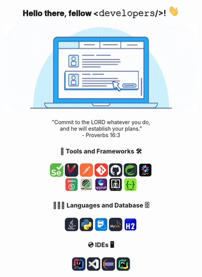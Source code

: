 <div>
<h2 align="center"> 𝐇𝐞𝐥𝐥𝐨 𝐭𝐡𝐞𝐫𝐞, 𝐟𝐞𝐥𝐥𝐨𝐰 <𝚍𝚎𝚟𝚎𝚕𝚘𝚙𝚎𝚛𝚜/>! <img src="https://github.com/ABSphreak/ABSphreak/blob/master/gifs/Hi.gif?raw=true" width="30px"></h2>
</div>

<p align="center">
  <img height="230px" src="https://github.com/edilson-santiago-da-silva/edilson-santiago-da-silva/blob/main/Perfil/Perfil/low.gif" />
<p align="center">"Commit to the LORD whatever you do, <br>
  and he will establish your plans." <br>
  - Proverbs 16:3</p>
<h3 align="center"> 🧰 Tools and Frameworks 🛠</h3>
</p>

<p align="center">
  <img height="35px" src="https://github.com/tandpfun/skill-icons/blob/main/icons/Selenium.svg">
  <img height="35px" src="https://github.com/tandpfun/skill-icons/blob/main/icons/Maven-Dark.svg">
  <img height="35px" src="https://github.com/tandpfun/skill-icons/blob/main/icons/Postman.svg">
  <img height="35px" src="https://github.com/tandpfun/skill-icons/blob/main/icons/Git.svg">
  <img height="35px" src="https://github.com/tandpfun/skill-icons/blob/main/icons/Github-Dark.svg">
  <img height="35px" src="https://github.com/tandpfun/skill-icons/blob/main/icons/Spring-Dark.svg">
  <img height="35px" src="https://github.com/edilson-santiago-da-silva/edilson-santiago-da-silva/blob/main/Perfil/logo-ferramentas/jwt..png"> <br>
  <img height="35px" src="https://github.com/edilson-santiago-da-silva/edilson-santiago-da-silva/blob/main/Perfil/logo-ferramentas/junit..png">
  <img height="35px" src="https://github.com/edilson-santiago-da-silva/edilson-santiago-da-silva/blob/main/Perfil/logo-ferramentas/restassured..png">
  <img height="35px" src="https://github.com/edilson-santiago-da-silva/edilson-santiago-da-silva/blob/main/Perfil/logo-ferramentas/appium..png">
  <img height="35px" src="https://github.com/edilson-santiago-da-silva/edilson-santiago-da-silva/blob/main/Perfil/logo-ferramentas/robot..png">
  <img height="35px" src="https://github.com/edilson-santiago-da-silva/edilson-santiago-da-silva/blob/main/Perfil/logo-ferramentas/swagger..png">
 </p>
<div>
<h3 align="center">👩🏽‍💻 Languages ​​and Database 🗄</h3>
</div>
<p align="center">
  <img height="35px" src="https://github.com/tandpfun/skill-icons/blob/main/icons/Java-Dark.svg" />
  <img height="35px" src="https://github.com/tandpfun/skill-icons/blob/main/icons/Python-Dark.svg" />
  <img height="35px" src="https://github.com/edilson-santiago-da-silva/edilson-santiago-da-silva/blob/main/Perfil/logo-ferramentas/sql..png" />
  <img height="35px" src="https://github.com/tandpfun/skill-icons/blob/main/icons/MySQL-Dark.svg">
  <img height="35px" src="https://github.com/edilson-santiago-da-silva/edilson-santiago-da-silva/blob/main/Perfil/logo-ferramentas/h2..png">
</p>

<div>
<h3 align="center">💿 IDEs 🖥</h3>
</div>

 
<p align="center">
    <img height="35px" src="https://github.com/tandpfun/skill-icons/blob/main/icons/Idea-Dark.svg">
    <img height="35px" src="https://github.com/tandpfun/skill-icons/blob/main/icons/VSCode-Dark.svg">
    <img height="35px" src="https://github.com/tandpfun/skill-icons/blob/main/icons/Eclipse-Dark.svg">
    <img height="35px" src="https://github.com/tandpfun/skill-icons/blob/main/icons/PyCharm-Dark.svg">
</p>


